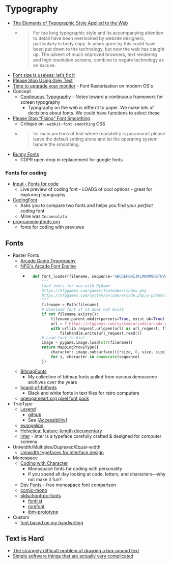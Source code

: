 Typography
==========

* [The Elements of Typographic Style Applied to the Web](http://webtypography.net/)
    * > For too long typographic style and its accompanying attention to detail have been overlooked by website designers, particularly in body copy. In years gone by this could have been put down to the technology, but now the web has caught up. The advent of much improved browsers, text rendering and high resolution screens, combine to negate technology as an excuse.
* [Font size is useless; let’s fix it](https://tonsky.me/blog/font-size/)
* [Please Stop Using Grey Text](https://tangledweb.xyz/please-stop-using-grey-text-3d3e71acfca8)
* [Time to upgrade your monitor](https://tonsky.me/blog/monitors/) - Font Rasterisation on modern OS's
* Concept
    * [Continuous Typography](https://maxkoehler.com/posts/continuous-typography/) - Notes toward a continuous framework for screen typography
        * Typography on the web is differnt to paper. We make lots of decisions about fonts. We could have functions to select these
* [Please Stop “Fixing” Font Smoothing](https://usabilitypost.com/2012/11/05/stop-fixing-font-smoothing/)
    * Critique on `-webkit-font-smoothing` CSS
    * > for main portions of text where readability is paramount please leave the default setting alone and let the operating system handle the smoothing.
* [Bunny Fonts](https://fonts.bunny.net/about)
    * GDPR open drop in replacement for google fonts

### Fonts for coding

* [Input - Fonts for code](https://input.djr.com/preview/)
    * Live preview of coding font - LOADS of cool options - great for exploring typography
* [CodingFont](https://www.codingfont.com/)
    * Asks you to compare two fonts and helps you find your _perfect_ coding font
    * Mine was `Inconsolata`
* [programmingfonts.org](https://www.programmingfonts.org/)
    * fonts for coding with previews


Fonts
-----

* Raster Fonts
    * [Arcade Game Typography](https://readonlymemory.vg/shop/book/arcade-game-typography/)
    * [NFG's Arcade Font Engine](https://nfggames.com/games/fontmaker/lister.php)
        * ```python
            def font_loader(filename, sequence='ABCDEFGHIJKLMNOPQRSTUVWXYZ0123456789', size=8, font_name='aof2'):
                """
                Load fonts for use with PyGame
                https://nfggames.com/games/fontmaker/index.php
                https://nfggames.com/system/arcade/arcade.php/y-pabom/z-0/x-ABCDEFGHIJKLMNOPQRSTUVWXYZ01234567890
                """
                filename = Path(filename)
                # Download font if it does not exist
                if not filename.exists():
                    filename.parent.mkdir(parents=True, exist_ok=True)
                    url = f'https://nfggames.com/system/arcade/arcade.php/y-{font_name}/z-{(size/8)-1}/x-{sequence}'
                    with urllib.request.urlopen(url) as url_request, filename.open(mode='wb') as filehandle:
                        filehandle.write(url_request.read())
                # Load font to dict
                image = pygame.image.load(str(filename))
                return MappingProxyType({
                    character: image.subsurface((i*size, 0, size, size))
                    for i, character in enumerate(sequence)
                })
          ```
    * [BitmapFonts](https://github.com/ianhan/BitmapFonts/blob/main/README.md)
        * My collection of bitmap fonts pulled from various demoscene archives over the years
    * [hoard-of-bitfonts](https://github.com/robhagemans/hoard-of-bitfonts/)
        * Black and white fonts in text files for retro computers
    * [opengameart.org pixel font pack](https://opengameart.org/content/bitmap-font-pack)
* TrueType
    * [Lexend](https://www.lexend.com/)
        * [github](https://github.com/ThomasJockin/lexend)
        * See [[Accessibility]]
    * [evangelion](https://fontsinuse.com/uses/28760/neon-genesis-evangelion)
    * [Helvetica: feature-length documentary](https://www.hustwit.com/helvetica)
    * [Inter](https://rsms.me/inter/) - Inter is a typeface carefully crafted & designed for computer screens
* Uniwidth/Multiplex/Duplexed/Equal-width
    * [Uniwidth typefaces for interface design](https://uxdesign.cc/uniwidth-typefaces-for-interface-design-b6e8078dc0f7)
* Monospace
    * [Coding with Character](https://realdougwilson.com/writing/coding-with-character)
        * Monospace fonts for coding with personality
        * If you spend all day looking at code, letters, and characters—why not make it fun?
    * [Dev Fonts](https://devfonts.gafi.dev/) - free monospace font comparison
    * [comic-mono](https://dtinth.github.io/comic-mono-font/)
    * [oldschool-pc-fonts](https://int10h.org/oldschool-pc-fonts/readme/)
        * [fontlist](https://int10h.org/oldschool-pc-fonts/fontlist/)
        * [romfont](https://github.com/spacerace/romfont)
        * [ibm-prototype](https://int10h.org/blog/2016/03/olympiad-ibm-prototype-fonts-unearthed/)
* Custom
    * [font based on my handwriting](https://sachachua.com/blog/2020/06/pythonfontforgeorg-i-made-a-font-based-on-my-handwriting/)


Text is Hard
------------
* [The strangely difficult problem of drawing a box around text](https://blog.battlefy.com/the-strangely-difficult-problem-of-drawing-a-box-around-text-e6a70bdf6bb9)
* [Simple software things that are actually very complicated](https://www.construct.net/en/blogs/ashleys-blog-2/simple-software-things-1587)

[//begin]: # "Autogenerated link references for markdown compatibility"
[Accessibility]: accessibility.md "Accessibility"
[//end]: # "Autogenerated link references"